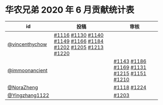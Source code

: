 # 华农兄弟 2020 年 6 月贡献统计表

| id | 投稿 | 审核 |
| -- | --- | --- |
| [@vincenthychow](https://github.com/vincenthychow) | [#1116](/../../issues/1116) [#1130](/../../issues/1130) [#1140](/../../issues/1140) [#1149](/../../issues/1149) [#1166](/../../issues/1166) [#1184](/../../issues/1184) [#1202](/../../issues/1202) [#1205](/../../issues/1205) [#1213](/../../issues/1213) [#1220](/../../issues/1220) | |
| [@immoonancient](https://github.com/immoonancient) | | [#1143](/../../issues/1143) [#1186](/../../issues/1186) [#1169](/../../issues/1169) [#1131](/../../issues/1131) [#1215](/../../issues/1215) [#1151](/../../issues/1151) [#1210](/../../issues/1210) |
| [@NoraZheng](https://github.com/NoraZheng) | | [#1118](/../../issues/1118) [#1224](/../../issues/1224) |
| [@Yingzhang1122](https://github.com/Yingzhang1122) | | [#1203](/../../issues/1203) |